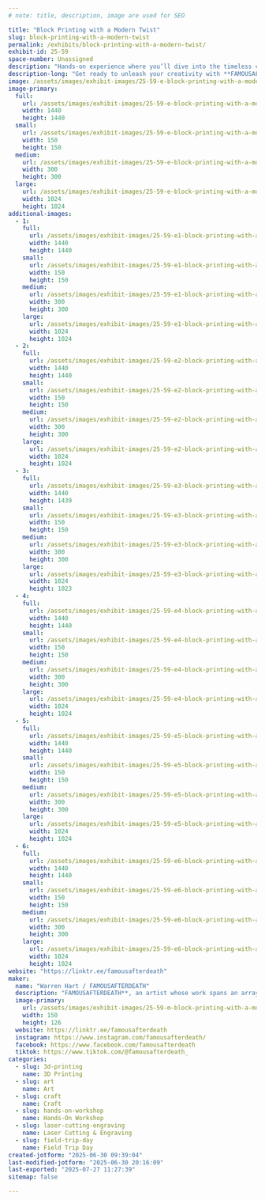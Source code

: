```yaml
---
# note: title, description, image are used for SEO

title: "Block Printing with a Modern Twist"
slug: block-printing-with-a-modern-twist
permalink: /exhibits/block-printing-with-a-modern-twist/
exhibit-id: 25-59
space-number: Unassigned
description: "Hands-on experience where you’ll dive into the timeless craft of block printing with a modern twist."
description-long: "Get ready to unleash your creativity with **FAMOUSAFTERDEATH**, an artist whose work spans an array of fascinating mediums—from art on antique books to 3D printed toys and intricate laser-cut designs! Ever wondered what it’s like to make your own block print? Now’s your chance! Swing by my booth for a hands-on experience where you’ll dive into the timeless craft of block printing—with a fresh, modern twist. Choose from a selection of unique designs, and create a one-of-a-kind print to take home. Don't miss out—come make something unforgettable with me. See you there!"
image: /assets/images/exhibit-images/25-59-e-block-printing-with-a-modern-twist-496111699-18502440415002174-5764717213979508654-n-1-300x300.jpg
image-primary: 
  full:
    url: /assets/images/exhibit-images/25-59-e-block-printing-with-a-modern-twist-496111699-18502440415002174-5764717213979508654-n-1-full.jpg
    width: 1440
    height: 1440
  small:
    url: /assets/images/exhibit-images/25-59-e-block-printing-with-a-modern-twist-496111699-18502440415002174-5764717213979508654-n-1-150x150.jpg
    width: 150
    height: 150
  medium:
    url: /assets/images/exhibit-images/25-59-e-block-printing-with-a-modern-twist-496111699-18502440415002174-5764717213979508654-n-1-300x300.jpg
    width: 300
    height: 300
  large:
    url: /assets/images/exhibit-images/25-59-e-block-printing-with-a-modern-twist-496111699-18502440415002174-5764717213979508654-n-1-1024x1024.jpg
    width: 1024
    height: 1024
additional-images: 
  - 1:
    full:
      url: /assets/images/exhibit-images/25-59-e1-block-printing-with-a-modern-twist-496157528-18502440400002174-1648127767764606573-n-1-full.jpg
      width: 1440
      height: 1440
    small:
      url: /assets/images/exhibit-images/25-59-e1-block-printing-with-a-modern-twist-496157528-18502440400002174-1648127767764606573-n-1-150x150.jpg
      width: 150
      height: 150
    medium:
      url: /assets/images/exhibit-images/25-59-e1-block-printing-with-a-modern-twist-496157528-18502440400002174-1648127767764606573-n-1-300x300.jpg
      width: 300
      height: 300
    large:
      url: /assets/images/exhibit-images/25-59-e1-block-printing-with-a-modern-twist-496157528-18502440400002174-1648127767764606573-n-1-1024x1024.jpg
      width: 1024
      height: 1024
  - 2:
    full:
      url: /assets/images/exhibit-images/25-59-e2-block-printing-with-a-modern-twist-466388928-18472700764015421-6510475009568000036-n-full.jpg
      width: 1440
      height: 1440
    small:
      url: /assets/images/exhibit-images/25-59-e2-block-printing-with-a-modern-twist-466388928-18472700764015421-6510475009568000036-n-150x150.jpg
      width: 150
      height: 150
    medium:
      url: /assets/images/exhibit-images/25-59-e2-block-printing-with-a-modern-twist-466388928-18472700764015421-6510475009568000036-n-300x300.jpg
      width: 300
      height: 300
    large:
      url: /assets/images/exhibit-images/25-59-e2-block-printing-with-a-modern-twist-466388928-18472700764015421-6510475009568000036-n-1024x1024.jpg
      width: 1024
      height: 1024
  - 3:
    full:
      url: /assets/images/exhibit-images/25-59-e3-block-printing-with-a-modern-twist-496073647-18502440385002174-285378356837594473-n-1-full.jpg
      width: 1440
      height: 1439
    small:
      url: /assets/images/exhibit-images/25-59-e3-block-printing-with-a-modern-twist-496073647-18502440385002174-285378356837594473-n-1-150x150.jpg
      width: 150
      height: 150
    medium:
      url: /assets/images/exhibit-images/25-59-e3-block-printing-with-a-modern-twist-496073647-18502440385002174-285378356837594473-n-1-300x300.jpg
      width: 300
      height: 300
    large:
      url: /assets/images/exhibit-images/25-59-e3-block-printing-with-a-modern-twist-496073647-18502440385002174-285378356837594473-n-1-1024x1023.jpg
      width: 1024
      height: 1023
  - 4:
    full:
      url: /assets/images/exhibit-images/25-59-e4-block-printing-with-a-modern-twist-466532947-18472700755015421-8346518311460922599-n-full.jpg
      width: 1440
      height: 1440
    small:
      url: /assets/images/exhibit-images/25-59-e4-block-printing-with-a-modern-twist-466532947-18472700755015421-8346518311460922599-n-150x150.jpg
      width: 150
      height: 150
    medium:
      url: /assets/images/exhibit-images/25-59-e4-block-printing-with-a-modern-twist-466532947-18472700755015421-8346518311460922599-n-300x300.jpg
      width: 300
      height: 300
    large:
      url: /assets/images/exhibit-images/25-59-e4-block-printing-with-a-modern-twist-466532947-18472700755015421-8346518311460922599-n-1024x1024.jpg
      width: 1024
      height: 1024
  - 5:
    full:
      url: /assets/images/exhibit-images/25-59-e5-block-printing-with-a-modern-twist-466926127-18472700773015421-7791683548183891848-n-full.jpg
      width: 1440
      height: 1440
    small:
      url: /assets/images/exhibit-images/25-59-e5-block-printing-with-a-modern-twist-466926127-18472700773015421-7791683548183891848-n-150x150.jpg
      width: 150
      height: 150
    medium:
      url: /assets/images/exhibit-images/25-59-e5-block-printing-with-a-modern-twist-466926127-18472700773015421-7791683548183891848-n-300x300.jpg
      width: 300
      height: 300
    large:
      url: /assets/images/exhibit-images/25-59-e5-block-printing-with-a-modern-twist-466926127-18472700773015421-7791683548183891848-n-1024x1024.jpg
      width: 1024
      height: 1024
  - 6:
    full:
      url: /assets/images/exhibit-images/25-59-e6-block-printing-with-a-modern-twist-496111699-18502440415002174-5764717213979508654-n-1-6565-full.jpg
      width: 1440
      height: 1440
    small:
      url: /assets/images/exhibit-images/25-59-e6-block-printing-with-a-modern-twist-496111699-18502440415002174-5764717213979508654-n-1-6565-150x150.jpg
      width: 150
      height: 150
    medium:
      url: /assets/images/exhibit-images/25-59-e6-block-printing-with-a-modern-twist-496111699-18502440415002174-5764717213979508654-n-1-6565-300x300.jpg
      width: 300
      height: 300
    large:
      url: /assets/images/exhibit-images/25-59-e6-block-printing-with-a-modern-twist-496111699-18502440415002174-5764717213979508654-n-1-6565-1024x1024.jpg
      width: 1024
      height: 1024
website: "https://linktr.ee/famousafterdeath"
maker: 
  name: "Warren Hart / FAMOUSAFTERDEATH"
  description: "FAMOUSAFTERDEATH**, an artist whose work spans an array of fascinating mediums—from art on antique books to 3D printed toys and intricate laser-cut designs!"
  image-primary:
    url: /assets/images/exhibit-images/25-59-m-block-printing-with-a-modern-twist-deadbook-150x126.png
    width: 150
    height: 126
  website: https://linktr.ee/famousafterdeath
  instagram: https://www.instagram.com/famousafterdeath/
  facebook: https://www.facebook.com/famousafterdeath
  tiktok: https://www.tiktok.com/@famousafterdeath_
categories: 
  - slug: 3d-printing
    name: 3D Printing
  - slug: art
    name: Art
  - slug: craft
    name: Craft
  - slug: hands-on-workshop
    name: Hands-On Workshop
  - slug: laser-cutting-engraving
    name: Laser Cutting & Engraving
  - slug: field-trip-day
    name: Field Trip Day
created-jotform: "2025-06-30 09:39:04"
last-modified-jotform: "2025-06-30 20:16:09"
last-exported: "2025-07-27 11:27:39"
sitemap: false

---
```


